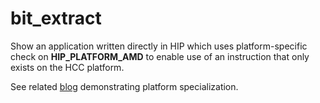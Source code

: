 # bit_extract

Show an application written directly in HIP which uses platform-specific check on __HIP_PLATFORM_AMD__ to enable use of
an instruction that only exists on the HCC platform.

See related [blog](http://gpuopen.com/platform-aware-coding-inside-hip/) demonstrating platform specialization.
